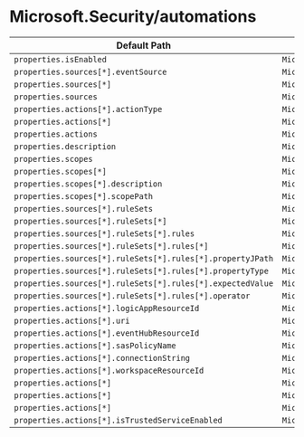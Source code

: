 # Microsoft.Security/automations

| Default Path | Alias |
|---|---|
| `properties.isEnabled` | `Microsoft.Security/automations/isEnabled` |
| `properties.sources[*].eventSource` | `Microsoft.Security/automations/sources[*].eventSource` |
| `properties.sources[*]` | `Microsoft.Security/automations/sources[*]` |
| `properties.sources` | `Microsoft.Security/automations/sources` |
| `properties.actions[*].actionType` | `Microsoft.Security/automations/actions[*].actionType` |
| `properties.actions[*]` | `Microsoft.Security/automations/actions[*]` |
| `properties.actions` | `Microsoft.Security/automations/actions` |
| `properties.description` | `Microsoft.Security/automations/description` |
| `properties.scopes` | `Microsoft.Security/automations/scopes` |
| `properties.scopes[*]` | `Microsoft.Security/automations/scopes[*]` |
| `properties.scopes[*].description` | `Microsoft.Security/automations/scopes[*].description` |
| `properties.scopes[*].scopePath` | `Microsoft.Security/automations/scopes[*].scopePath` |
| `properties.sources[*].ruleSets` | `Microsoft.Security/automations/sources[*].ruleSets` |
| `properties.sources[*].ruleSets[*]` | `Microsoft.Security/automations/sources[*].ruleSets[*]` |
| `properties.sources[*].ruleSets[*].rules` | `Microsoft.Security/automations/sources[*].ruleSets[*].rules` |
| `properties.sources[*].ruleSets[*].rules[*]` | `Microsoft.Security/automations/sources[*].ruleSets[*].rules[*]` |
| `properties.sources[*].ruleSets[*].rules[*].propertyJPath` | `Microsoft.Security/automations/sources[*].ruleSets[*].rules[*].propertyJPath` |
| `properties.sources[*].ruleSets[*].rules[*].propertyType` | `Microsoft.Security/automations/sources[*].ruleSets[*].rules[*].propertyType` |
| `properties.sources[*].ruleSets[*].rules[*].expectedValue` | `Microsoft.Security/automations/sources[*].ruleSets[*].rules[*].expectedValue` |
| `properties.sources[*].ruleSets[*].rules[*].operator` | `Microsoft.Security/automations/sources[*].ruleSets[*].rules[*].operator` |
| `properties.actions[*].logicAppResourceId` | `Microsoft.Security/automations/actions[*].LogicApp.logicAppResourceId` |
| `properties.actions[*].uri` | `Microsoft.Security/automations/actions[*].LogicApp.uri` |
| `properties.actions[*].eventHubResourceId` | `Microsoft.Security/automations/actions[*].EventHub.eventHubResourceId` |
| `properties.actions[*].sasPolicyName` | `Microsoft.Security/automations/actions[*].EventHub.sasPolicyName` |
| `properties.actions[*].connectionString` | `Microsoft.Security/automations/actions[*].EventHub.connectionString` |
| `properties.actions[*].workspaceResourceId` | `Microsoft.Security/automations/actions[*].Workspace.workspaceResourceId` |
| `properties.actions[*]` | `Microsoft.Security/automations/actions[*].Workspace` |
| `properties.actions[*]` | `Microsoft.Security/automations/actions[*].EventHub` |
| `properties.actions[*]` | `Microsoft.Security/automations/actions[*].LogicApp` |
| `properties.actions[*].isTrustedServiceEnabled` | `Microsoft.Security/automations/actions[*].EventHub.isTrustedServiceEnabled` |

